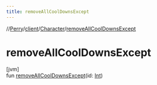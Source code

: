 ```yaml
---
title: removeAllCoolDownsExcept
---
```

//[Perry](../../../index.html)/[client](../index.html)/[Character](index.html)/[removeAllCoolDownsExcept](remove-all-cool-downs-except.html)



# removeAllCoolDownsExcept



[jvm]\
fun [removeAllCoolDownsExcept](remove-all-cool-downs-except.html)(id: [Int](https://kotlinlang.org/api/latest/jvm/stdlib/kotlin/-int/index.html))




